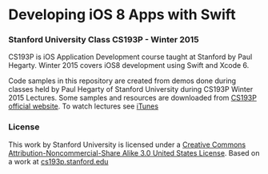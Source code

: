 # Developing iOS 8 Apps with Swift
### Stanford University Class CS193P - Winter 2015

CS193P is iOS Application Development course taught at Stanford by Paul Hegarty. Winter 2015 covers iOS8 development using Swift and Xcode 6.

Code samples in this repository are created from demos done during classes held by Paul Hegarty of Stanford University during CS193P Winter 2015 Lectures. Some samples and resources are downloaded from [CS193P official website](http://web.stanford.edu/class/cs193p/cgi-bin/drupal/). To watch lectures see [iTunes](https://itunes.apple.com/us/course/developing-ios-8-apps-swift/id961180099)

### License

This work by Stanford University is licensed under a [Creative Commons Attribution-Noncommercial-Share Alike 3.0 United States License](http://creativecommons.org/licenses/by-nc-sa/3.0/us/). Based on a work at [cs193p.stanford.edu](http://cs193p.stanford.edu/)
